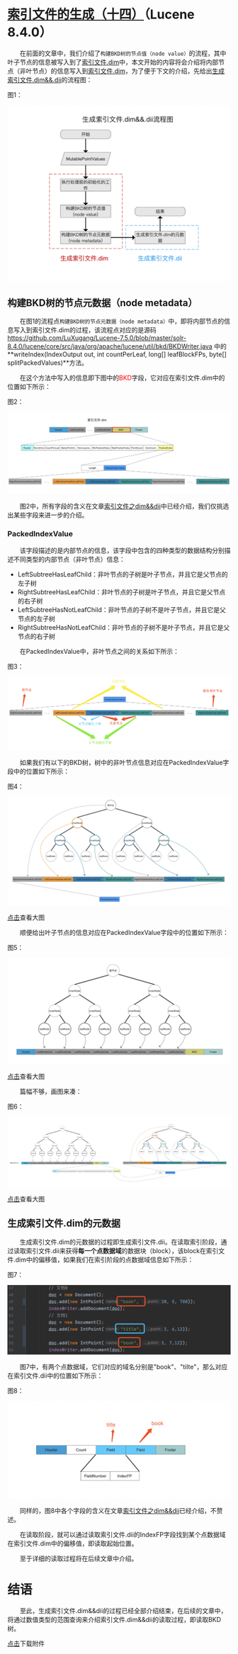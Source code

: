 # [索引文件的生成（十四）](https://www.amazingkoala.com.cn/Lucene/Index/)（Lucene 8.4.0）

&emsp;&emsp;在前面的文章中，我们介绍了`构建BKD树的节点值（node value）`的流程，其中叶子节点的信息被写入到了[索引文件.dim](https://www.amazingkoala.com.cn/Lucene/suoyinwenjian/2019/0424/53.html)中，本文开始的内容将会介绍将内部节点（非叶节点）的信息写入到[索引文件.dim](https://www.amazingkoala.com.cn/Lucene/suoyinwenjian/2019/0424/53.html)，为了便于下文的介绍，先给出[生成索引文件.dim&&.dii](https://www.amazingkoala.com.cn/Lucene/suoyinwenjian/2019/0424/53.html)的流程图：

图1：

<img src="索引文件的生成（十四）-image/1.png">

## 构建BKD树的节点元数据（node metadata）

&emsp;&emsp;在图1的流程点`构建BKD树的节点元数据（node metadata）`中，即将内部节点的信息写入到索引文件.dim的过程，该流程点对应的是源码 https://github.com/LuXugang/Lucene-7.5.0/blob/master/solr-8.4.0/lucene/core/src/java/org/apache/lucene/util/bkd/BKDWriter.java 中的**writeIndex(IndexOutput out, int countPerLeaf, long[] leafBlockFPs, byte[] splitPackedValues)**方法。

&emsp;&emsp;在这个方法中写入的信息即下图中的<font color=Red>BKD</font>字段，它对应在索引文件.dim中的位置如下所示：

图2：

<img src="索引文件的生成（十四）-image/2.png">

&emsp;&emsp;图2中，所有字段的含义在文章[索引文件之dim&&dii](https://www.amazingkoala.com.cn/Lucene/suoyinwenjian/2019/0424/53.html)中已经介绍，我们仅挑选出某些字段来进一步的介绍。

### PackedIndexValue

&emsp;&emsp;该字段描述的是内部节点的信息，该字段中包含的四种类型的数据结构分别描述不同类型的内部节点（非叶节点）信息：

-	LeftSubtreeHasLeafChild：非叶节点的子树是叶子节点，并且它是父节点的左子树
-	RightSubtreeHasLeafChild：非叶节点的子树是叶子节点，并且它是父节点的右子树
-	LeftSubtreeHasNotLeafChild：非叶节点的子树不是叶子节点，并且它是父节点的左子树
- RightSubtreeHasNotLeafChild：非叶节点的子树不是叶子节点，并且它是父节点的右子树

&emsp;&emsp;在PackedIndexValue中，非叶节点之间的关系如下所示：

图3：

<img src="索引文件的生成（十四）-image/3.png">

&emsp;&emsp;如果我们有以下的BKD树，树中的非叶节点信息对应在PackedIndexValue字段中的位置如下所示：

图4：

<img src="索引文件的生成（十四）-image/4.png">

[点击]()查看大图

&emsp;&emsp;顺便给出叶子节点的信息对应在PackedIndexValue字段中的位置如下所示：

图5：

<img src="索引文件的生成（十四）-image/5.png">

[点击]()查看大图

&emsp;&emsp;篇幅不够，画图来凑：

图6：

<img src="索引文件的生成（十四）-image/6.png">

[点击]()查看大图

## 生成索引文件.dim的元数据

&emsp;&emsp;生成索引文件.dim的元数据的过程即生成索引文件.dii。在读取索引阶段，通过读取索引文件.dii来获得**每一个点数据域**的数据块（block），该block在索引文件.dim中的偏移值，如果我们在索引阶段的点数据域信息如下所示：

图7：

<img src="索引文件的生成（十四）-image/7.png">

&emsp;&emsp;图7中，有两个点数据域，它们对应的域名分别是"book"、"tilte"，那么对应在索引文件.dii中的位置如下所示：

图8：

<img src="索引文件的生成（十四）-image/8.png">

&emsp;&emsp;同样的，图8中各个字段的含义在文章[索引文件之dim&&dii](https://www.amazingkoala.com.cn/Lucene/suoyinwenjian/2019/0424/53.html)已经介绍，不赘述。

&emsp;&emsp;在读取阶段，就可以通过读取索引文件.dii的IndexFP字段找到某个点数据域在索引文件.dim中的偏移值，即读取起始位置。

&emsp;&emsp;至于详细的读取过程将在后续文章中介绍。

# 结语

&emsp;&emsp;至此，生成索引文件.dim&&dii的过程已经全部介绍结束，在后续的文章中，将通过数值类型的范围查询来介绍索引文件.dim&&dii的读取过程，即读取BKD树。

[点击](http://www.amazingkoala.com.cn/attachment/Lucene/Index/索引文件的生成/索引文件的生成（十四）/索引文件的生成（十四）.zip)下载附件